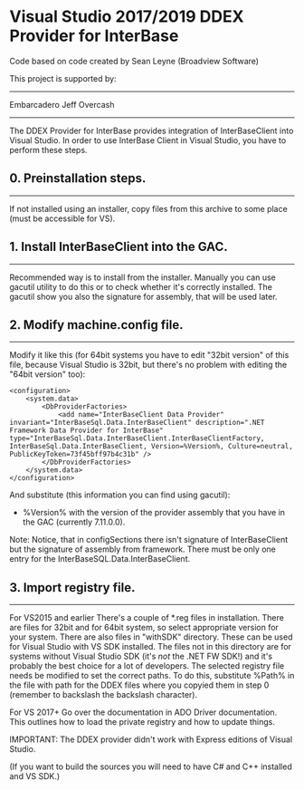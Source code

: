 # Visual Studio 2017/2019 DDEX Provider for InterBase

Code based on code created by Sean Leyne (Broadview Software)

This project is supported by:

-----------------------------

  Embarcadero
  Jeff Overcash  
	
-----------------------------

The DDEX Provider for InterBase provides integration of InterBaseClient into Visual Studio. In order to use InterBase Client in Visual Studio, you have to perform these steps.

## 0. Preinstallation steps.
-------------------------
If not installed using an installer, copy files from this archive to some place (must be accessible for VS). 

## 1. Install InterBaseClient into the GAC.
---------------------------------------
Recommended way is to install from the installer.  Manually you can use gacutil utility to do this or to check whether it's correctly installed. The gacutil show you also the signature for assembly, that will be used later.

## 2. Modify machine.config file.
------------------------------
Modify it like this (for 64bit systems you have to edit "32bit version" of this file, because Visual Studio is 32bit, but there's no problem with editing the "64bit version" too):


	<configuration>
		<system.data>
			<DbProviderFactories>
				<add name="InterBaseClient Data Provider" invariant="InterBaseSql.Data.InterBaseClient" description=".NET Framework Data Provider for InterBase" type="InterBaseSql.Data.InterBaseClient.InterBaseClientFactory, InterBaseSql.Data.InterBaseClient, Version=%Version%, Culture=neutral, PublicKeyToken=73f45bff97b4c31b" />
			</DbProviderFactories>
		</system.data>
	</configuration>


And substitute (this information you can find using gacutil): 
  - %Version% with the version of the provider assembly that you have in the GAC (currently 7.11.0.0).

Note:
  Notice, that in configSections there isn't signature of InterBaseClient but the signature of assembly from framework.
	There must be only one entry for the InterBaseSQL.Data.InterBaseClient.

## 3. Import registry file.
------------------------

For VS2015 and earlier 
There's a couple of *.reg files in installation. There are files for 32bit and for 64bit system, so select appropriate version for your system. There are also files in "withSDK" directory. These can be used for Visual Studio with VS SDK installed. The files not in this directory are for systems without Visual Studio SDK (it's *not* the .NET FW SDK!) and it's probably the best choice for a lot of developers. The selected registry file needs be modified to set the correct paths. To do this, substitute %Path% in the file with path for the DDEX files where you copyied them in step 0 (remember to backslash the backslash character).

For VS 2017+
Go over the documentation in ADO Driver documentation.  This outlines how to load the private registry and how to update things.

IMPORTANT: The DDEX provider didn't work with Express editions of Visual Studio.

(If you want to build the sources you will need to have C# and C++ installed and VS SDK.)


